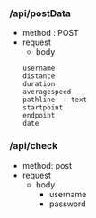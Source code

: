 ### /api/postData
- method : POST
- request
    - body 
    ```
    username  
    distance 
    duration 
    averagespeed 
    pathline  : text
    startpoint 
    endpoint 
    date 
    ```

### /api/check
- method: post
- request
    - body  
        - username
        - password


